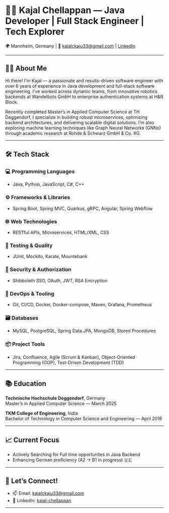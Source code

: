 # 👩‍💻 Kajal Chellappan — Java Developer | Full Stack Engineer | Tech Explorer

🌍 Mannheim, Germany | 📧 kajalckaju33@gmail.com | [LinkedIn](https://www.linkedin.com/in/kajal-chellappan-8411a1101/)

---

## 🙋‍♀️ About Me

Hi there! I'm Kajal — a passionate and results-driven software engineer with over 6 years of experience in Java development and full-stack software engineering. I've worked across dynamic teams, from innovative robotics backends at Wandelbots GmbH to enterprise authentication systems at H&R Block.

Recently completed Master’s in Applied Computer Science at TH Deggendorf, I specialize in building robust microservices, optimizing backend architectures, and delivering scalable digital solutions. I’m also exploring machine learning techniques like Graph Neural Networks (GNNs) through academic research at Rohde & Schwarz GmbH & Co. KG.

---

## 🛠 Tech Stack

### 💻 Programming Languages
- Java, Python, JavaScript, C#, C++

### ⚙️ Frameworks & Libraries
- Spring Boot, Spring MVC, Quarkus, gRPC, Angular, Spring Webflow

### 🌐 Web Technologies
- RESTful APIs, Microservices, HTML/XML, CSS

### 🧪 Testing & Quality
- JUnit, Mockito, Karate, Mountebank

### 🔐 Security & Authorization
- Shibboleth SSO, OAuth, JWT, RSA Encryption

### 🔧 DevOps & Tooling
- Git, CI/CD, Docker, Docker-compose, Maven, Grafana, Prometheus

### 🗃 Databases
- MySQL, PostgreSQL, Spring Data JPA, MongoDB, Stored Procedures

### 📦 Project Tools
- Jira, Confluence, Agile (Scrum & Kanban), Object-Oriented Programming (OOP), Test-Driven Development (TDD)

---

## 📚 Education

**Technische Hochschule Deggendorf**, Germany  
Master’s in Applied Computer Science — March 2025

**TKM College of Engineering**, India  
Bachelor of Technology in Computer Science and Engineering — April 2016

---

## 📈 Current Focus

- Actively Searching for Full time opportunites in Java Backend
- Enhancing German proficiency (A2 → B1 in progress) 🇩🇪

---

## 💬 Let’s Connect!

- 📫 Email: kajalckaju33@gmail.com  
- 💼 LinkedIn: [kajal-chellappan](https://www.linkedin.com/in/kajal-chellappan-8411a1101/)

---

